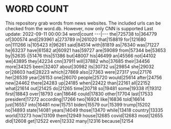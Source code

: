 # WORD COUNT
This repository grab words from news websites. The included urls can be checked from the word.db.
However, now only CNN is supported
Last update: 2022-09-11 00:00:34
word|count
---|---
the|725738
to|364779
of|300574
and|293961
a|273789
in|261020
that|158819
for|121680
on|111266
is|105423
it|96261
said|84514
with|81819
as|76340
was|71227
he|63237
have|61582
at|60921
has|59727
are|59089
from|57344
be|53653
by|52635
i|51476
this|51386
but|48007
his|46499
an|45566
not|44102
we|43895
they|42234
cnn|37911
will|37882
who|37685
their|34456
more|34325
been|32407
about|30982
its|30732
us|29854
she|29032
or|28603
had|28223
which|27869
also|27363
were|27317
you|27176
her|26539
year|26153
one|26070
people|25720
would|25614
after|24756
new|24462
there|24283
up|24185
when|22422
than|22161
all|22152
what|21614
out|21425
do|21265
time|20718
so|19481
some|19338
if|19312
first|18843
over|18793
can|18646
could|17830
other|17704
last|17533
president|17272
according|17266
two|16924
like|16836
told|16614
just|16557
into|16481
now|15751
biden|15579
our|15399
trump|15202
no|14893
state|14081
years|14049
those|13470
while|13418
country|13335
world|13273
how|13109
them|12949
house|12685
covid|12683
most|12655
did|12608
get|12522
even|12332
many|12316
because|12154
